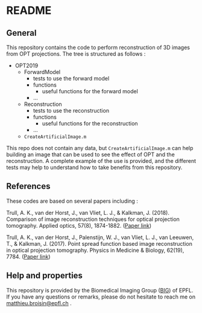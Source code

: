 # README

## General

This repository contains the code to perform reconstruction of 3D images from OPT projections. The tree is structured as follows :


* OPT2019
    * ForwardModel
        * tests to use the forward model
        * functions
            * useful functions for the forward model
        * ...
    * Reconstruction
        * tests to use the reconstruction
        * functions
            * useful functions for the reconstruction
        * ...
    * ```CreateArtificialImage.m```
            

This repo does not contain any data, but ```CreateArtificialImage.m``` can help building an image that can be used to see the effect of OPT and the reconstruction. A complete example of the use is provided, and the different tests may help to understand how to take benefits from this repository.


## References

These codes are based on several papers including :


Trull, A. K., van der Horst, J., van Vliet, L. J., & Kalkman, J. (2018). Comparison of image reconstruction techniques for optical projection tomography. Applied optics, 57(8), 1874-1882. ([Paper link](https://www.osapublishing.org/ao/abstract.cfm?uri=ao-57-8-1874))


Trull, A. K., van der Horst, J., Palenstijn, W. J., van Vliet, L. J., van Leeuwen, T., & Kalkman, J. (2017). Point spread function based image reconstruction in optical projection tomography. Physics in Medicine & Biology, 62(19), 7784. ([Paper link](https://iopscience.iop.org/article/10.1088/1361-6560/aa8945/meta))


## Help and properties

This repository is provided by the Biomedical Imaging Group ([BIG](http://bigwww.epfl.ch/)) of EPFL. If you have any questions or remarks, please do not hesitate to reach me on matthieu.broisin@epfl.ch .